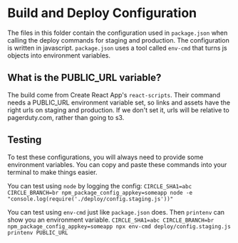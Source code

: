 # Build and Deploy Configuration

The files in this folder contain the configuration used in `package.json` when calling the deploy commands for staging and production. The configuration is written in javascript. `package.json` uses a tool called `env-cmd` that turns js objects into environment variables.

## What is the PUBLIC_URL variable?

The build come from Create React App's `react-scripts`. Their command needs a PUBLIC_URL environment variable set, so links and assets have the right urls on staging and production. If we don't set it, urls will be relative to pagerduty.com, rather than going to s3.

## Testing

To test these configurations, you will always need to provide some environment variables. You can copy and paste these commands into your terminal to make things easier.

You can test using `node` by logging the config:
`CIRCLE_SHA1=abc CIRCLE_BRANCH=br npm_package_config_appkey=someapp node -e "console.log(require('./deploy/config.staging.js'))"`

You can test using `env-cmd` just like `package.json` does. Then `printenv` can show you an environment variable.
`CIRCLE_SHA1=abc CIRCLE_BRANCH=br npm_package_config_appkey=someapp npx env-cmd deploy/config.staging.js printenv PUBLIC_URL`
